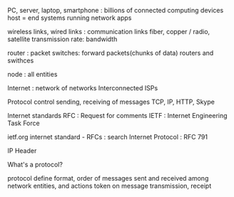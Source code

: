 PC, server, laptop, smartphone : billions of connected computing devices
host = end systems
running network apps

wireless links, wired links : communication links
fiber, copper / radio, satellite
transmission rate: bandwidth

router : packet switches: forward packets(chunks of data)
routers and swithces

node : all entities

Internet : network of networks
Interconnected ISPs

Protocol control sending, receiving of messages
TCP, IP, HTTP, Skype

Internet standards
RFC : Request for comments
IETF : Internet Engineering Task Force

ietf.org
internet standard - RFCs : search Internet Protocol : RFC 791

IP Header

What's a protocol?

protocol define format, order of messages sent and received among network entities, and actions token on message transmission, receipt
